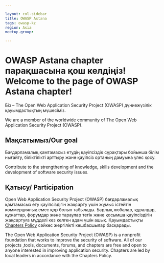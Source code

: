```yaml
---

layout: col-sidebar
title: OWASP Astana
tags: owasp-kz
region: Asia
meetup-group:

---
```


# OWASP Astana chapter парақшасына қош келдіңіз! Welcome to the page of OWASP Astana chapter!
Біз – The Open Web Application Security Project (OWASP) дүниежүзілік қауымдастықтың мүшесіміз.
<p> We are a member of the worldwide community of The Open Web Application Security Project (OWASP). </p>

## Мақсатымыз/Our goal 
Бағдарламалық қамтамасыз етудің қауіпсіздік сұрақтары бойынша білім нығайту, біліктілікті арттыру және қауіпсіз ортаның дамуына үлес қосу.
<p> Contribute to the strengthening of knowledge, skills development and the development of software security issues. </p>

## Қатысу/ Participation
Open Web Application Security Project (OWASP) бағдарламалық қамтамасыз ету қауіпсіздігін жақсарту үшін жұмыс істейтін коммерциялық емес қор болып табылады. Барлық жобалар, құралдар, құжаттар, форумдар және тараулар тегін және қосымша қауіпсіздігін жақсартуға мүдделі кез келген адам үшін ашық.
Қауымдастықты [Chapters Policy](/www-policy/operational/chapters) сәйкес жергілікті көшбасшылар басқарады.

The Open Web Application Security Project (OWASP) is a nonprofit foundation that works to improve the security of software. All of our projects ,tools, documents, forums, and chapters are free and open to anyone interested in improving application security.
Chapters are led by local leaders in accordance with the Chapters Policy.
